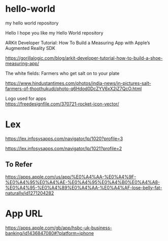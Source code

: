 # hello-world
my hello world repository

Hello I hope you like my Hello World repository

ARKit Developer Tutorial: How To Build a Measuring App with Apple’s Augmented Reality SDK

https://gorillalogic.com/blog/arkit-developer-tutorial-how-to-build-a-shoe-measuring-app/

The white fields: Farmers who get salt on to your plate

https://www.hindustantimes.com/photos/india-news/in-pictures-salt-farmers-of-thoothukudi/photo-q6Hdod0DcZYV6xX2jZ7QcO.html

Logo used for apps <br />
https://freedesignfile.com/370721-rocket-icon-vector/

Lex
========

https://lex.infosysapps.com/navigator/lp/1020?profile=3 <br />

https://lex.infosysapps.com/navigator/lp/1021?profile=2

<h2>To Refer</h2>

https://apps.apple.com/us/app/%E0%A4%AA-%E0%A4%9F-%E0%A4%95%E0%A4%AE-%E0%A4%95%E0%A4%B0%E0%A4%A8-%E0%A4%95-%E0%A4%89%E0%A4%AA-%E0%A4%AF-lose-belly-fat-naturally/id1271204282


App URL
==========

https://apps.apple.com/gb/app/hsbc-uk-business-banking/id1436847080#?platform=iphone

